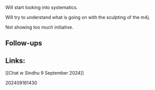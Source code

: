 Will start looking into systematics. 

Will try to understand what is going on with the sculpting of the m4j.

Not showing too much initiative.


## Follow-ups


## Links: 

[[Chat w Sindhu 9 September 2024]]

202409161430
